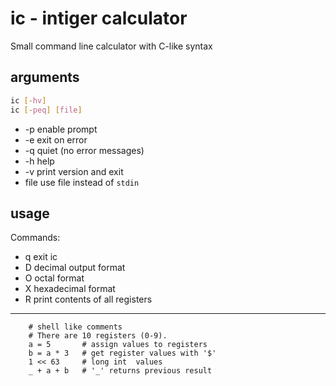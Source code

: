 # ic - intiger calculator

Small command line calculator with C-like syntax


## arguments
``` sh
ic [-hv]
ic [-peq] [file]
```
  * -p  enable prompt
  * -e  exit on error
  * -q  quiet (no error messages)
  * -h  help
  * -v  print version and exit
  * file   use file instead of `stdin`

## usage
Commands:
  * q  exit ic
  * D  decimal output format
  * O  octal format
  * X  hexadecimal format
  * R  print contents of all registers

-----------------------------------------------

```
    # shell like comments
    # There are 10 registers (0-9).
    a = 5       # assign values to registers
    b = a * 3   # get register values with '$'
    1 << 63     # long int  values
    _ + a + b   # '_' returns previous result
```
